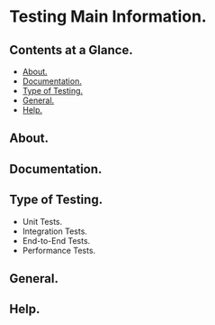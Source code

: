 # Testing Main Information.





## Contents at a Glance.
* [About.](#about)
* [Documentation.](#documentation)
* [Type of Testing.](#type-of-testing)
* [General.](#general)
* [Help.](#help)





## About.





## Documentation.





## Type of Testing.
* Unit Tests.
* Integration Tests.
* End-to-End Tests.
* Performance Tests.





## General.





## Help.
